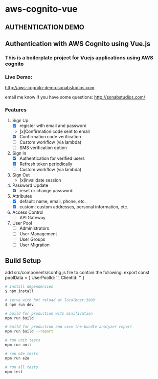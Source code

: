 # aws-cognito-vue

## AUTHENTICATION DEMO
## Authentication with AWS Cognito using Vue.js
### This is a boilerplate project for Vuejs applications using AWS cognito

### Live Demo:
http://aws-cognito-demo.sonabstudios.com

email me know if you have some questions:
http://sonabstudios.com/

### Features
1. Sign Up
   - [x] register with email and password
   - [x]Confirmation code sent to email
   - [x] Confirmation code verification
   - [ ] Custom workflow (via lambda)
   - [ ] SMS verification option
2. Sign In
   - [x] Authentication for verified users
   - [x] Refresh token periodically
   - [ ] Custom workflow (via lambda)
3. Sign Out
   - [x]invalidate session
4. Password Update
   - [x] reset or change password
5. Attributes
   - [x] default: name, email, phone, etc.
   - [x] custom: custom addresses, personal information, etc.
6. Access Control
   - [ ] API Gateway
7. User Pool
   - [ ] Administrators
   - [ ] User Management
   - [ ] User Groups
   - [ ] User Migration

## Build Setup

add src/components/config.js file to contain the following:
export const poolData = {
  UserPoolId: '<your user pool id>',
  ClientId: '<your client id>'
}


``` bash
# install dependencies
$ npm install

# serve with hot reload at localhost:3000
$ npm run dev

# build for production with minification
npm run build

# build for production and view the bundle analyzer report
npm run build --report

# run unit tests
npm run unit

# run e2e tests
npm run e2e

# run all tests
npm test
```
